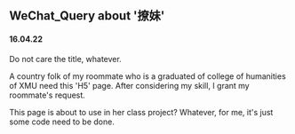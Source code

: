 ## WeChat_Query about '撩妹'

#### 16.04.22

Do not care the title, whatever.

A country folk of my roommate who is a graduated of college of humanities of XMU need this 'H5' page. After considering
my skill, I grant my roommate's request.

This page is about to use in her class project? Whatever, for me, it's just some code need to be done.